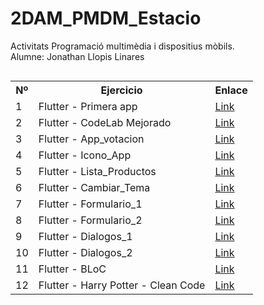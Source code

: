 # 2DAM_PMDM_Estacio
Activitats Programació multimèdia i dispositius mòbils.<br>
Alumne: Jonathan Llopis Linares



<div style="display: flex;">
  <table style="margin-right: 20px;">
    <tr>
      <th>Nº</th>
      <th>Ejercicio</th>
      <th>Enlace</th>
    </tr>
    <tr>
      <td>1</td>
      <td>Flutter - Primera app</td>
      <td><a href="https://github.com/Jonathan-Llopis/2DAM_PMDM_Estacio/tree/main/Actividades%20clase/flutter_primera_app">Link</a></td>
    </tr>
    <tr>
      <td>2</td>
      <td>Flutter - CodeLab Mejorado</td>
      <td><a href="https://github.com/Jonathan-Llopis/2DAM_PMDM_Estacio/tree/main/Actividades%20clase/flutter_codelab_mejorado">Link</a></td>
    </tr>
    <tr>
      <td>3</td>
      <td>Flutter - App_votacion</td>
      <td><a href="https://github.com/Jonathan-Llopis/2DAM_PMDM_Estacio/tree/main/Actividades%20clase/flutter_app_votacion">Link</a></td>
    </tr>
    <tr>
      <td>4</td>
      <td>Flutter - Icono_App</td>
      <td><a href="https://github.com/Jonathan-Llopis/2DAM_PMDM_Estacio/tree/main/Actividades%20clase/flutter_icono_app">Link</a></td>
    </tr>
    <tr>
      <td>5</td>
      <td>Flutter - Lista_Productos</td>
      <td><a href="https://github.com/Jonathan-Llopis/2DAM_PMDM_Estacio/tree/main/Actividades%20clase/flutter_lista_productos">Link</a></td>
    </tr>
    <tr>
      <td>6</td>
      <td>Flutter - Cambiar_Tema</td>
      <td><a href="https://github.com/Jonathan-Llopis/2DAM_PMDM_Estacio/tree/main/Actividades%20clase/flutter_gestion_tema">Link</a></td>
    </tr>
    <tr>
      <td>7</td>
      <td>Flutter - Formulario_1</td>
      <td><a href="https://github.com/Jonathan-Llopis/2DAM_PMDM_Estacio/tree/main/Actividades%20clase/flutter_formularios_1">Link</a></td>
    </tr>
    <tr>
      <td>8</td>
      <td>Flutter - Formulario_2</td>
      <td><a href="https://github.com/Jonathan-Llopis/2DAM_PMDM_Estacio/tree/main/Actividades%20clase/flutter_formularios_2">Link</a></td>
    </tr>
    <tr>
      <td>9</td>
      <td>Flutter - Dialogos_1</td>
      <td><a href="https://github.com/Jonathan-Llopis/2DAM_PMDM_Estacio/tree/main/Actividades%20clase/flutter_dialogos_1">Link</a></td>
    </tr>
    <tr>
      <td>10</td>
      <td>Flutter - Dialogos_2</td>
      <td><a href="https://github.com/Jonathan-Llopis/2DAM_PMDM_Estacio/tree/main/Actividades%20clase/flutter_dialogos_2">Link</a></td>
    </tr>
     <tr>
      <td>11</td>
      <td>Flutter - BLoC</td>
      <td><a href="https://github.com/Jonathan-Llopis/2DAM_PMDM_Estacio/tree/main/Actividades%20clase/flutter_counter_bloc">Link</a></td>
     </tr>
     <tr>
      <td>12</td>
      <td>Flutter - Harry Potter - Clean Code</td>
      <td><a href="https://github.com/Jonathan-Llopis/2DAM_PMDM_Estacio/tree/main/Actividades%20clase/flutter_harry_potter_clean_arch">Link</a></td>
     </tr>
</div>

